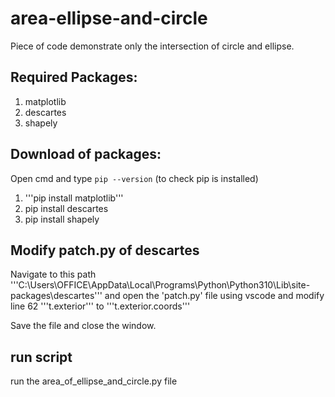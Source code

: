 # area-ellipse-and-circle
Piece of code demonstrate only the intersection of circle and ellipse.

## Required Packages:
1. matplotlib
2. descartes
3. shapely

## Download of packages:
Open cmd and type ```pip --version``` (to check pip is installed)
1. '''pip install matplotlib'''
2. pip install descartes
3. pip install shapely

## Modify patch.py of descartes
Navigate to this path '''C:\Users\OFFICE\AppData\Local\Programs\Python\Python310\Lib\site-packages\descartes'''
and open the 'patch.py' file using vscode and modify line 62 '''t.exterior''' to '''t.exterior.coords'''

Save the file and close the window.

## run script
run the area_of_ellipse_and_circle.py file

